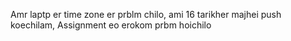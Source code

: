 Amr laptp er time zone er prblm chilo, ami 16 tarikher majhei push koechilam, Assignment eo erokom prbm hoichilo